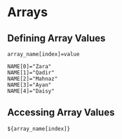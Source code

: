 # Arrays

## Defining Array Values

```shell
array_name[index]=value
```

```shell
NAME[0]="Zara"
NAME[1]="Qadir"
NAME[2]="Mahnaz"
NAME[3]="Ayan"
NAME[4]="Daisy"
```

## Accessing Array Values

```shell
${array_name[index]}
```

